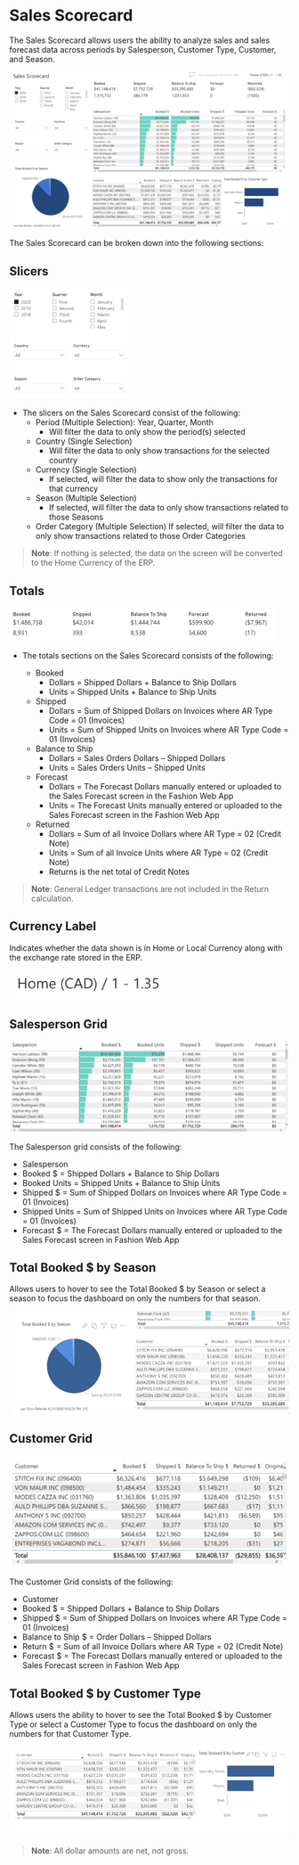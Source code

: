 # Sales Scorecard

The Sales Scorecard allows users the ability to analyze sales and sales forecast data across periods by Salesperson, Customer Type, Customer, and Season.

![Image](../assets/img/sales-sales-scorecard.png)

The Sales Scorecard can be broken down into the following sections:

## Slicers

![Image](../assets/img/sales-sales-scorecard-slicers.png)

* The slicers on the Sales Scorecard consist of the following:
  * Period (Multiple Selection): Year, Quarter, Month
    * Will filter the data to only show the period(s) selected
  * Country (Single Selection)
    * Will filter the data to only show transactions for the selected country
  * Currency (Single Selection)
    * If selected, will filter the data to show only the transactions for that currency
  * Season (Multiple Selection)
    * If selected, will filter the data to only show transactions related to those Seasons
  * Order Category (Multiple Selection)
     If selected, will filter the data to only show transactions related to those Order Categories

> **Note**: If nothing is selected, the data on the screen will be converted to the Home Currency of the ERP.

## Totals

![Image](../assets/img/sales-sales-scorecard-totals.png)

* The totals sections on the Sales Scorecard consists of the following:

  * Booked
    * Dollars = Shipped Dollars + Balance to Ship Dollars
    * Units = Shipped Units + Balance to Ship Units
  * Shipped
    * Dollars = Sum of Shipped Dollars on Invoices where AR Type Code = 01 (Invoices)
    * Units = Sum of Shipped Units on Invoices where AR Type Code = 01 (Invoices)
  * Balance to Ship
    * Dollars = Sales Orders Dollars – Shipped Dollars
    * Units = Sales Orders Units – Shipped Units
  * Forecast
    * Dollars = The Forecast Dollars manually entered or uploaded to the Sales Forecast screen in the Fashion Web App
    * Units = The Forecast Units manually entered or uploaded to the Sales Forecast screen in the Fashion Web App
  * Returned
    * Dollars = Sum of all Invoice Dollars where AR Type = 02 (Credit Note)
    * Units = Sum of all Invoice Units where AR Type = 02 (Credit Note)
    * Returns is the net total of Credit Notes

> **Note**: General Ledger transactions are not included in the Return calculation.

## Currency Label

Indicates whether the data shown is in Home or Local Currency along with the exchange rate stored in the ERP.

![Image](../assets/img/sales-sales-scorecard-currency.png)

## Salesperson Grid

![Image](../assets/img/sales-sales-scorecard-salesperson.png)

The Salesperson grid consists of the following:

* Salesperson
* Booked $ = Shipped Dollars + Balance to Ship Dollars
* Booked Units = Shipped Units + Balance to Ship Units
* Shipped $ = Sum of Shipped Dollars on Invoices where AR Type Code = 01 (Invoices)
* Shipped Units = Sum of Shipped Units on Invoices where AR Type Code = 01 (Invoices)
* Forecast $ = The Forecast Dollars manually entered or uploaded to the Sales Forecast screen in Fashion Web App

## Total Booked $ by Season

Allows users to hover to see the Total Booked $ by Season or select a season to focus the dashboard on only the numbers for that season.

![Image](../assets/img/sales-sales-scorecard-booked-by-season.gif)

## Customer Grid

![Image](../assets/img/sales-sales-scorecard-customer.png)

The Customer Grid consists of the following:

* Customer
* Booked $ = Shipped Dollars + Balance to Ship Dollars
* Shipped $ = Sum of Shipped Dollars on Invoices where AR Type Code = 01 (Invoices)
* Balance to Ship $ = Order Dollars – Shipped Dollars
* Return $ = Sum of all Invoice Dollars where AR Type = 02 (Credit Note)
* Forecast $ = The Forecast Dollars manually entered or uploaded to the Sales Forecast screen in Fashion Web App

## Total Booked $ by Customer Type

Allows users the ability to hover to see the Total Booked $ by Customer Type or select a Customer Type to focus the dashboard on only the numbers for that Customer Type.

![Image](../assets/img/sales-sales-scorecard-booked-by-customer-type.gif)

> **Note**: All dollar amounts are net, not gross.
